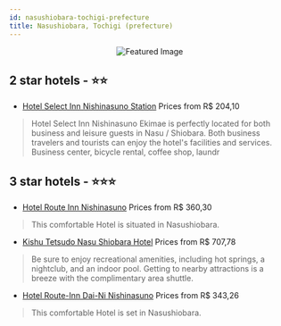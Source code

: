 ```yaml
---
id: nasushiobara-tochigi-prefecture
title: Nasushiobara, Tochigi (prefecture)
---
```


<center><img src="https://i.travelapi.com/hotels/5000000/4660000/4658000/4657955/bc611941_z.jpg" alt="Featured Image" /></center>


##  2 star hotels - ⭐️⭐️

-    [Hotel Select Inn Nishinasuno Station](https://us.hurb.com/hotels/nasushiobara/hotel-select-inn-nishinasuno-station-JNP-JP171360?cmp=18055) Prices from R$ 204,10
   > Hotel Select Inn Nishinasuno Ekimae is perfectly located for both business and leisure guests in Nasu / Shiobara. Both business travelers and tourists can enjoy the hotel&apos;s facilities and services. Business center, bicycle rental, coffee shop, laundr

##  3 star hotels - ⭐️⭐️⭐️

-    [Hotel Route Inn Nishinasuno](https://us.hurb.com/hotels/nasushiobara/hotel-route-inn-nishinasuno-JNP-JP561024?cmp=18055) Prices from R$ 360,30
   > This comfortable Hotel is situated in Nasushiobara. 
-    [Kishu Tetsudo Nasu Shiobara Hotel](https://us.hurb.com/hotels/nasushiobara/kishu-tetsudo-nasu-shiobara-hotel-JNP-JP396791?cmp=18055) Prices from R$ 707,78
   > Be sure to enjoy recreational amenities, including hot springs, a nightclub, and an indoor pool. Getting to nearby attractions is a breeze with the complimentary area shuttle.
-    [Hotel Route-Inn Dai-Ni Nishinasuno](https://us.hurb.com/hotels/nasushiobara/hotel-route-inn-dai-ni-nishinasuno-JNP-JP105440?cmp=18055) Prices from R$ 343,26
   > This comfortable Hotel is set in Nasushiobara. 
